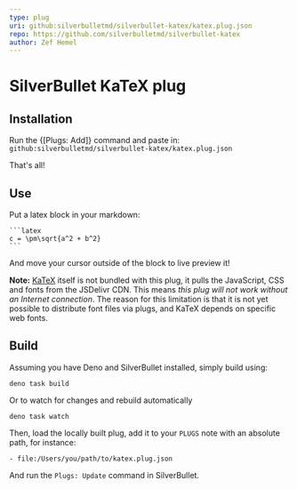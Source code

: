 ```yaml
---
type: plug
uri: github:silverbulletmd/silverbullet-katex/katex.plug.json
repo: https://github.com/silverbulletmd/silverbullet-katex
author: Zef Hemel
---
```


<!-- #include [[https://raw.githubusercontent.com/silverbulletmd/silverbullet-katex/main/README.md]] -->
# SilverBullet KaTeX plug

## Installation
Run the {[Plugs: Add]} command and paste in: `github:silverbulletmd/silverbullet-katex/katex.plug.json`

That's all!

## Use

Put a latex block in your markdown:

    ```latex
    c = \pm\sqrt{a^2 + b^2}
    ```

And move your cursor outside of the block to live preview it!

**Note:** [KaTeX](https://katex.org) itself is not bundled with this plug, it pulls the JavaScript, CSS and fonts from the JSDelivr CDN. This means _this plug will not work without an Internet connection_. The reason for this limitation is that it is not yet possible to distribute font files via plugs, and KaTeX depends on specific web fonts.

## Build
Assuming you have Deno and SilverBullet installed, simply build using:

```shell
deno task build
```

Or to watch for changes and rebuild automatically

```shell
deno task watch
```

Then, load the locally built plug, add it to your `PLUGS` note with an absolute path, for instance:

```
- file:/Users/you/path/to/katex.plug.json
```

And run the `Plugs: Update` command in SilverBullet.
<!-- /include -->
